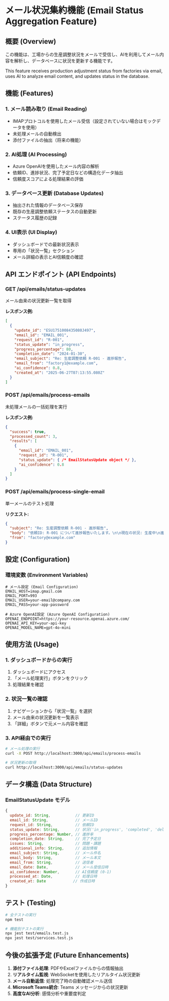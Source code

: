 # メール状況集約機能 (Email Status Aggregation Feature)

## 概要 (Overview)

この機能は、工場からの生産調整状況をメールで受信し、AIを利用してメール内容を解析し、データベースに状況を更新する機能です。

This feature receives production adjustment status from factories via email, uses AI to analyze email content, and updates status in the database.

## 機能 (Features)

### 1. メール読み取り (Email Reading)
- IMAPプロトコルを使用したメール受信（設定されていない場合はモックデータを使用）
- 未処理メールの自動検出
- 添付ファイルの抽出（将来の機能）

### 2. AI処理 (AI Processing)
- Azure OpenAIを使用したメール内容の解析
- 依頼ID、進捗状況、完了予定日などの構造化データ抽出
- 信頼度スコアによる処理結果の評価

### 3. データベース更新 (Database Updates)
- 抽出された情報のデータベース保存
- 既存の生産調整依頼ステータスの自動更新
- ステータス履歴の記録

### 4. UI表示 (UI Display)
- ダッシュボードでの最新状況表示
- 専用の「状況一覧」セクション
- メール詳細の表示とAI信頼度の確認

## API エンドポイント (API Endpoints)

### GET /api/emails/status-updates
メール由来の状況更新一覧を取得

**レスポンス例:**
```json
[
  {
    "update_id": "ESU1751008435080J497",
    "email_id": "EMAIL_001",
    "request_id": "R-001",
    "status_update": "in_progress",
    "progress_percentage": 80,
    "completion_date": "2024-01-30",
    "email_subject": "Re: 生産調整依頼 R-001 - 進捗報告",
    "email_from": "factory1@example.com",
    "ai_confidence": 0.8,
    "created_at": "2025-06-27T07:13:55.080Z"
  }
]
```

### POST /api/emails/process-emails
未処理メールの一括処理を実行

**レスポンス例:**
```json
{
  "success": true,
  "processed_count": 3,
  "results": [
    {
      "email_id": "EMAIL_001",
      "request_id": "R-001",
      "status_update": { /* EmailStatusUpdate object */ },
      "ai_confidence": 0.8
    }
  ]
}
```

### POST /api/emails/process-single-email
単一メールのテスト処理

**リクエスト:**
```json
{
  "subject": "Re: 生産調整依頼 R-001 - 進捗報告",
  "body": "依頼ID: R-001 について進捗報告いたします。\n\n現在の状況: 生産中\n進捗率: 80%",
  "from": "factory@example.com"
}
```

## 設定 (Configuration)

### 環境変数 (Environment Variables)

```env
# メール設定 (Email Configuration)
EMAIL_HOST=imap.gmail.com
EMAIL_PORT=993
EMAIL_USER=your-email@company.com
EMAIL_PASS=your-app-password

# Azure OpenAI設定 (Azure OpenAI Configuration)
OPENAI_ENDPOINT=https://your-resource.openai.azure.com/
OPENAI_API_KEY=your-api-key
OPENAI_MODEL_NAME=gpt-4o-mini
```

## 使用方法 (Usage)

### 1. ダッシュボードからの実行
1. ダッシュボードにアクセス
2. 「メール処理実行」ボタンをクリック
3. 処理結果を確認

### 2. 状況一覧の確認
1. ナビゲーションから「状況一覧」を選択
2. メール由来の状況更新を一覧表示
3. 「詳細」ボタンで元メール内容を確認

### 3. API経由での実行
```bash
# メール処理の実行
curl -X POST http://localhost:3000/api/emails/process-emails

# 状況更新の取得
curl http://localhost:3000/api/emails/status-updates
```

## データ構造 (Data Structure)

### EmailStatusUpdate モデル
```javascript
{
  update_id: String,           // 更新ID
  email_id: String,            // メールID
  request_id: String,          // 依頼ID
  status_update: String,       // 状況('in_progress', 'completed', 'delayed', 'issue')
  progress_percentage: Number, // 進捗率
  completion_date: String,     // 完了予定日
  issues: String,              // 問題・課題
  additional_info: String,     // 追加情報
  email_subject: String,       // メール件名
  email_body: String,          // メール本文
  email_from: String,          // 送信者
  email_date: Date,            // メール受信日時
  ai_confidence: Number,       // AI信頼度 (0-1)
  processed_at: Date,          // 処理日時
  created_at: Date            // 作成日時
}
```

## テスト (Testing)

```bash
# 全テストの実行
npm test

# 機能別テストの実行
npx jest test/emails.test.js
npx jest test/services.test.js
```

## 今後の拡張予定 (Future Enhancements)

1. **添付ファイル処理**: PDFやExcelファイルからの情報抽出
2. **リアルタイム監視**: WebSocketを使用したリアルタイム状況更新
3. **メール自動返信**: 処理完了時の自動確認メール送信
4. **Microsoft Teams統合**: Teams メッセージからの状況更新
5. **高度なAI分析**: 感情分析や重要度判定